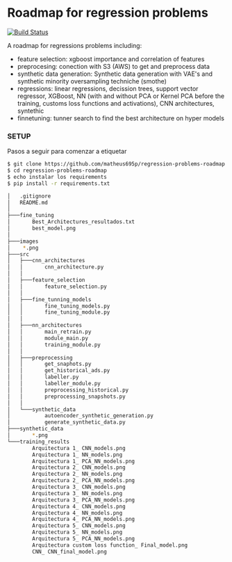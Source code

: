 # Roadmap for regression problems
[![Build Status](https://travis-ci.org/joemccann/dillinger.svg?branch=master)](https://travis-ci.org/joemccann/dillinger)

A roadmap for regressions problems including:
  - feature selection:  xgboost importance and correlation of features
  - preprocesing: conection with S3 (AWS) to get and preprocess data
  - synthetic data generation: Synthetic data generation with VAE's and synthetic minority oversampling techniche (smothe)
  - regressions: linear regressions, decission trees, support vector regressor, XGBoost, NN (with and without PCA or Kernel PCA before the training, customs loss functions and activations), CNN architectures, syntethic 
  - finnetuning: tunner search to find the best architecture on hyper models

### SETUP 
Pasos a seguir para comenzar a etiquetar

```sh
$ git clone https://github.com/matheus695p/regression-problems-roadmap.git
$ cd regression-problems-roadmap
$ echo instalar los requirements
$ pip install -r requirements.txt
```

```sh
│   .gitignore
│   README.md
│
├───fine_tuning
│       Best_Architectures_resultados.txt
│       best_model.png
│
├───images
│    *.png
├───src
│   ├───cnn_architectures
│   │       cnn_architecture.py
│   │
│   ├───feature_selection
│   │       feature_selection.py
│   │
│   ├───fine_tunning_models
│   │       fine_tuning_models.py
│   │       fine_tuning_module.py
│   │
│   ├───nn_architectures
│   │       main_retrain.py
│   │       module_main.py
│   │       training_module.py
│   │
│   ├───preprocessing
│   │       get_snaphots.py
│   │       get_historical_ads.py
│   │       labeller.py
│   │       labeller_module.py
│   │       preprocessing_historical.py
│   │       preprocessing_snapshots.py
│   │
│   └───synthetic_data
│           autoencoder_synthetic_generation.py
│           generate_synthetic_data.py
├───synthetic_data
│       *.png
└───training_results
        Arquitectura 1_ CNN_models.png
        Arquitectura 1_ NN_models.png
        Arquitectura 1_ PCA_NN_models.png
        Arquitectura 2_ CNN_models.png
        Arquitectura 2_ NN_models.png
        Arquitectura 2_ PCA_NN_models.png
        Arquitectura 3_ CNN_models.png
        Arquitectura 3_ NN_models.png
        Arquitectura 3_ PCA_NN_models.png
        Arquitectura 4_ CNN_models.png
        Arquitectura 4_ NN_models.png
        Arquitectura 4_ PCA_NN_models.png
        Arquitectura 5_ CNN_models.png
        Arquitectura 5_ NN_models.png
        Arquitectura 5_ PCA_NN_models.png
        Arquitectura custom loss function_ Final_model.png
        CNN_ CNN_final_model.png
```
